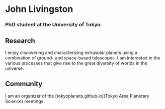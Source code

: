 # John Livingston

### PhD student at the University of Tokyo. 

## Research

I enjoy discovering and characterizing extrasolar planets using a combination of ground- and space-based telescopes. I am interested in the various processes that give rise to the great diversity of worlds in the universe.

## Community

I am an organizer of the [tokyoplanets.github.io](Tokyo Area Planetary Science) meetings.
